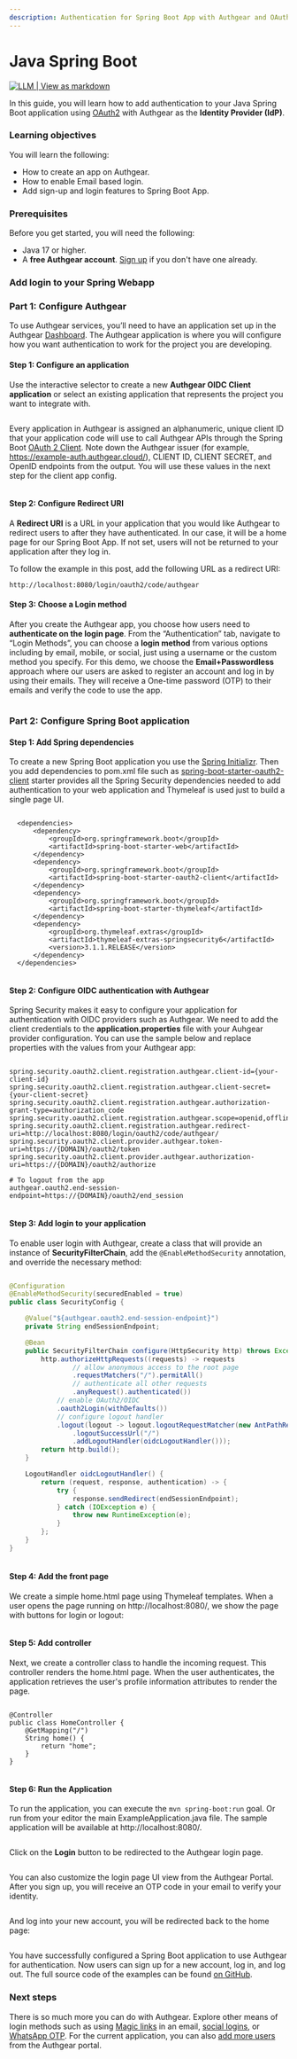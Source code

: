 ```yaml
---
description: Authentication for Spring Boot App with Authgear and OAuth2
---
```


# Java Spring Boot

[![LLM | View as markdown](https://img.shields.io/badge/LLM-View%20as%20markdown-blue)](https://r.jina.ai/https://docs.authgear.com/get-started/regular-web-app/java-spring-boot)

In this guide, you will learn how to add authentication to your Java Spring Boot application using [OAuth2](https://tools.ietf.org/html/rfc6749) with Authgear as the **Identity Provider (IdP)**.

### Learning objectives

You will learn the following:

* How to create an app on Authgear.
* How to enable Email based login.
* Add sign-up and login features to Spring Boot App.

### **Prerequisites**

Before you get started, you will need the following:

* Java 17 or higher.
* A **free Authgear account**. [Sign up](https://oursky.typeform.com/to/S5lvI8rN) if you don't have one already.

### Add login to your Spring Webapp

### Part 1: Configure Authgear

To use Authgear services, you’ll need to have an application set up in the Authgear [Dashboard](http://portal.authgear.com/). The Authgear application is where you will configure how you want authentication to work for the project you are developing.

#### Step 1: Configure an application

Use the interactive selector to create a new **Authgear OIDC Client application** or select an existing application that represents the project you want to integrate with.

<figure><img src="https://uploads-ssl.webflow.com/60658b47b03f0c77e8c14884/64ae4853e73acf7a9284f8a8_Untitled%20(2)%20(1).png" alt=""><figcaption></figcaption></figure>

Every application in Authgear is assigned an alphanumeric, unique client ID that your application code will use to call Authgear APIs through the Spring Boot [OAuth 2 Client](https://docs.spring.io/spring-security/reference/reactive/oauth2/client/index.html). Note down the Authgear issuer (for example, https://example-auth.authgear.cloud/), CLIENT ID, CLIENT SECRET, and OpenID endpoints from the output. You will use these values in the next step for the client app config.

<figure><img src="https://uploads-ssl.webflow.com/60658b47b03f0c77e8c14884/64ae485914ea3016deaaad18_Untitled%20(3)%20(1).png" alt=""><figcaption></figcaption></figure>

#### Step 2: Configure **Redirect URI**

A **Redirect URI** is a URL in your application that you would like Authgear to redirect users to after they have authenticated. In our case, it will be a home page for our Spring Boot App. If not set, users will not be returned to your application after they log in.

To follow the example in this post, add the following URL as a redirect URI:

```
http://localhost:8080/login/oauth2/code/authgear
```

#### Step 3: Choose a Login method

After you create the Authgear app, you choose how users need to **authenticate on the login page**. From the “Authentication” tab, navigate to “Login Methods”, you can choose a **login method** from various options including by email, mobile, or social, just using a username or the custom method you specify. For this demo, we choose the **Email+Passwordless** approach where our users are asked to register an account and log in by using their emails. They will receive a One-time password (OTP) to their emails and verify the code to use the app.

<figure><img src="https://uploads-ssl.webflow.com/60658b47b03f0c77e8c14884/64ae48ba190172f7f9f9cc0e_Untitled%20(4)%20(1).png" alt=""><figcaption></figcaption></figure>

### Part 2: Configure Spring Boot application

#### Step 1: Add Spring dependencies

To create a new Spring Boot application you use the [Spring Initializr](https://start.spring.io/). Then you add dependencies to pom.xml file such as [spring-boot-starter-oauth2-client](https://mvnrepository.com/artifact/org.springframework.boot/spring-boot-starter-oauth2-client) starter provides all the Spring Security dependencies needed to add authentication to your web application and Thymeleaf is used just to build a single page UI.

```

  <dependencies>
      <dependency>
          <groupId>org.springframework.boot</groupId>
          <artifactId>spring-boot-starter-web</artifactId>
      </dependency>
      <dependency>
          <groupId>org.springframework.boot</groupId>
          <artifactId>spring-boot-starter-oauth2-client</artifactId>
      </dependency>
      <dependency>
          <groupId>org.springframework.boot</groupId>
          <artifactId>spring-boot-starter-thymeleaf</artifactId>
      </dependency>
      <dependency>
          <groupId>org.thymeleaf.extras</groupId>
          <artifactId>thymeleaf-extras-springsecurity6</artifactId>
          <version>3.1.1.RELEASE</version>
      </dependency>
  </dependencies>
  
```

#### Step 2: Configure OIDC authentication with Authgear

Spring Security makes it easy to configure your application for authentication with OIDC providers such as Authgear. We need to add the client credentials to the **application.properties** file with your Auhgear provider configuration. You can use the sample below and replace properties with the values from your Authgear app:

```properties

spring.security.oauth2.client.registration.authgear.client-id={your-client-id}
spring.security.oauth2.client.registration.authgear.client-secret={your-client-secret}
spring.security.oauth2.client.registration.authgear.authorization-grant-type=authorization_code
spring.security.oauth2.client.registration.authgear.scope=openid,offline_access
spring.security.oauth2.client.registration.authgear.redirect-uri=http://localhost:8080/login/oauth2/code/authgear/
spring.security.oauth2.client.provider.authgear.token-uri=https://{DOMAIN}/oauth2/token
spring.security.oauth2.client.provider.authgear.authorization-uri=https://{DOMAIN}/oauth2/authorize

# To logout from the app
authgear.oauth2.end-session-endpoint=https://{DOMAIN}/oauth2/end_session
  
```

#### Step 3: Add login to your application

To enable user login with Authgear, create a class that will provide an instance of **SecurityFilterChain**, add the `@EnableMethodSecurity` annotation, and override the necessary method:

```java

@Configuration
@EnableMethodSecurity(securedEnabled = true)
public class SecurityConfig {

    @Value("${authgear.oauth2.end-session-endpoint}")
    private String endSessionEndpoint;

    @Bean
    public SecurityFilterChain configure(HttpSecurity http) throws Exception {
        http.authorizeHttpRequests((requests) -> requests
                // allow anonymous access to the root page
                .requestMatchers("/").permitAll()
                // authenticate all other requests
                .anyRequest().authenticated())
            // enable OAuth2/OIDC
            .oauth2Login(withDefaults())
            // configure logout handler
            .logout(logout -> logout.logoutRequestMatcher(new AntPathRequestMatcher("/logout"))
                .logoutSuccessUrl("/")
                .addLogoutHandler(oidcLogoutHandler()));
        return http.build();
    }

    LogoutHandler oidcLogoutHandler() {
        return (request, response, authentication) -> {
            try {
                response.sendRedirect(endSessionEndpoint);
            } catch (IOException e) {
                throw new RuntimeException(e);
            }
        };
    }
}
  
```

#### Step 4: Add the front page

We create a simple home.html page using Thymeleaf templates. When a user opens the page running on http://localhost:8080/, we show the page with buttons for login or logout:

<figure><img src="https://uploads-ssl.webflow.com/60658b47b03f0c77e8c14884/64ae4b0a99ffe304fc9e50f4_Untitled%20(11).png" alt=""><figcaption></figcaption></figure>

#### Step 5: Add controller

Next, we create a controller class to handle the incoming request. This controller renders the home.html page. When the user authenticates, the application retrieves the user's profile information attributes to render the page.

```

@Controller
public class HomeController {
    @GetMapping("/")
    String home() {
        return "home";
    }
}
  
```

#### Step 6: Run the Application

To run the application, you can execute the `mvn spring-boot:run` goal. Or run from your editor the main ExampleApplication.java file. The sample application will be available at http://localhost:8080/.

<figure><img src="https://uploads-ssl.webflow.com/60658b47b03f0c77e8c14884/64ae61c4c93bc48ef731785f_Untitled%20(13).png" alt=""><figcaption></figcaption></figure>

Click on the **Login** button to be redirected to the Authgear login page.

<figure><img src="https://uploads-ssl.webflow.com/60658b47b03f0c77e8c14884/64ae61ca49cc298d411f03d6_Untitled%20(14).png" alt=""><figcaption></figcaption></figure>

You can also customize the login page UI view from the Authgear Portal. After you sign up, you will receive an OTP code in your email to verify your identity.

<figure><img src="https://uploads-ssl.webflow.com/60658b47b03f0c77e8c14884/64ae61e40046a0f0dbeff9d0_Untitled%20(15).png" alt=""><figcaption></figcaption></figure>

And log into your new account, you will be redirected back to the home page:

<figure><img src="https://uploads-ssl.webflow.com/60658b47b03f0c77e8c14884/64ae61eb29d7e0cb537f5f01_Untitled%20(16).png" alt=""><figcaption></figcaption></figure>

You have successfully configured a Spring Boot application to use Authgear for authentication. Now users can sign up for a new account, log in, and log out. The full source code of the examples can be found [on GitHub](https://github.com/Boburmirzo/authgear-spring-oauth2-example).

### Next steps

There is so much more you can do with Authgear. Explore other means of login methods such as using [Magic links](https://docs.authgear.com/strategies/email-login-link) in an email, [social logins](https://docs.authgear.com/strategies/how-to-setup-sso-integrations), or [WhatsApp OTP](https://docs.authgear.com/strategies/whatsapp-otp-login). For the current application, you can also [add more users](https://docs.authgear.com/strategies/user-identity-and-authenticator) from the Authgear portal.
